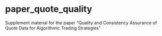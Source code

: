 paper_quote_quality
===================

Supplement material for the paper "Quality and Consistency Assurance of Quote Data for Algorithmic Trading Strategies"
